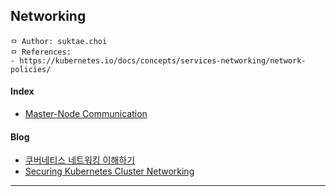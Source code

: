 ## Networking

```
ㅁ Author: suktae.choi
ㅁ References:
- https://kubernetes.io/docs/concepts/services-networking/network-policies/
```

#### Index

- [Master-Node Communication](https://kubernetes.io/ko/docs/concepts/architecture/master-node-communication/)

#### Blog

- [쿠버네티스 네트워킹 이해하기](https://coffeewhale.com/k8s/network/2019/04/19/k8s-network-01/)
- [Securing Kubernetes Cluster Networking](https://ahmet.im/blog/kubernetes-network-policy/)

***

